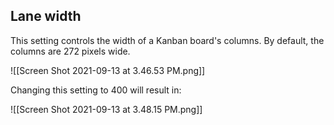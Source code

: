 ## Lane width

This setting controls the width of a Kanban board's columns. By default, the columns are 272 pixels wide.

![[Screen Shot 2021-09-13 at 3.46.53 PM.png]]

Changing this setting to 400 will result in:

![[Screen Shot 2021-09-13 at 3.48.15 PM.png]]